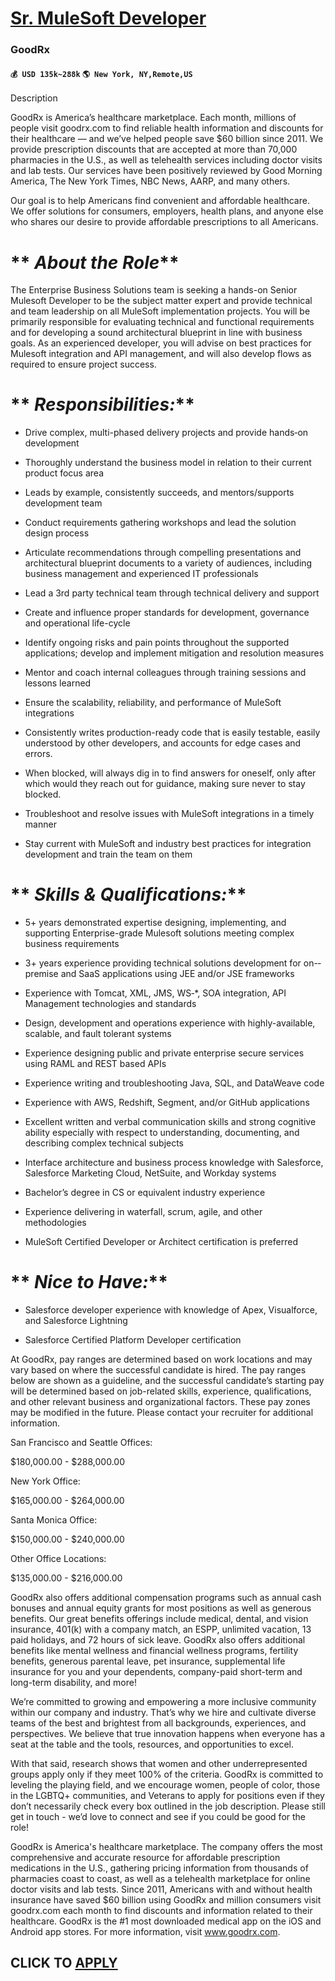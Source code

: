 # [Sr. MuleSoft Developer](https://www.remotewlb.com/apply/sr-mulesoft-developer)  
### GoodRx  
#### `💰 USD 135k~288k` `🌎 New York, NY,Remote,US`  

Description

GoodRx is America’s healthcare marketplace. Each month, millions of people visit goodrx.com to find reliable health information and discounts for their healthcare — and we’ve helped people save $60 billion since 2011. We provide prescription discounts that are accepted at more than 70,000 pharmacies in the U.S., as well as telehealth services including doctor visits and lab tests. Our services have been positively reviewed by Good Morning America, The New York Times, NBC News, AARP, and many others.

Our goal is to help Americans find convenient and affordable healthcare. We offer solutions for consumers, employers, health plans, and anyone else who shares our desire to provide affordable prescriptions to all Americans.

#  ** _About the Role_**

The Enterprise Business Solutions team is seeking a hands-on Senior Mulesoft Developer to be the subject matter expert and provide technical and team leadership on all MuleSoft implementation projects. You will be primarily responsible for evaluating technical and functional requirements and for developing a sound architectural blueprint in line with business goals. As an experienced developer, you will advise on best practices for Mulesoft integration and API management, and will also develop flows as required to ensure project success.

#  ** _Responsibilities:_**

  * Drive complex, multi-­phased delivery projects and provide hands­‐on development

  * Thoroughly understand the business model in relation to their current product focus area

  * Leads by example, consistently succeeds, and mentors/supports development team

  * Conduct requirements gathering workshops and lead the solution design process

  * Articulate recommendations through compelling presentations and architectural blueprint documents to a variety of audiences, including business management and experienced IT professionals

  * Lead a 3rd party technical team through technical delivery and support

  * Create and influence proper standards for development, governance and operational life-cycle

  * Identify ongoing risks and pain points throughout the supported applications; develop and implement mitigation and resolution measures

  * Mentor and coach internal colleagues through training sessions and lessons learned

  * Ensure the scalability, reliability, and performance of MuleSoft integrations

  * Consistently writes production-ready code that is easily testable, easily understood by other developers, and accounts for edge cases and errors.

  * When blocked, will always dig in to find answers for oneself, only after which would they reach out for guidance, making sure never to stay blocked.

  * Troubleshoot and resolve issues with MuleSoft integrations in a timely manner

  * Stay current with MuleSoft and industry best practices for integration development and train the team on them

#  ** _Skills & Qualifications:_**

  * 5+ years demonstrated expertise designing, implementing, and supporting Enterprise-­grade Mulesoft solutions meeting complex business requirements

  * 3+ years experience providing technical solutions development for on-­premise and SaaS applications using JEE and/or JSE frameworks

  * Experience with Tomcat, XML, JMS, WS‐*, SOA integration, API Management technologies and standards

  * Design, development and operations experience with highly-­available, scalable, and fault tolerant systems

  * Experience designing public and private enterprise secure services using RAML and REST based APIs

  * Experience writing and troubleshooting Java, SQL, and DataWeave code

  * Experience with AWS, Redshift, Segment, and/or GitHub applications

  * Excellent written and verbal communication skills and strong cognitive ability especially with respect to understanding, documenting, and describing complex technical subjects

  * Interface architecture and business process knowledge with Salesforce, Salesforce Marketing Cloud, NetSuite, and Workday systems

  * Bachelor’s degree in CS or equivalent industry experience

  * Experience delivering in waterfall, scrum, agile, and other methodologies

  * MuleSoft Certified Developer or Architect certification is preferred

#  ** _Nice to Have:_**

  * Salesforce developer experience with knowledge of Apex, Visualforce, and Salesforce Lightning

  * Salesforce Certified Platform Developer certification

At GoodRx, pay ranges are determined based on work locations and may vary based on where the successful candidate is hired. The pay ranges below are shown as a guideline, and the successful candidate’s starting pay will be determined based on job-related skills, experience, qualifications, and other relevant business and organizational factors. These pay zones may be modified in the future. Please contact your recruiter for additional information.

San Francisco and Seattle Offices:

$180,000.00 - $288,000.00

New York Office:

$165,000.00 - $264,000.00

Santa Monica Office:

$150,000.00 - $240,000.00

Other Office Locations:

$135,000.00 - $216,000.00

GoodRx also offers additional compensation programs such as annual cash bonuses and annual equity grants for most positions as well as generous benefits. Our great benefits offerings include medical, dental, and vision insurance, 401(k) with a company match, an ESPP, unlimited vacation, 13 paid holidays, and 72 hours of sick leave. GoodRx also offers additional benefits like mental wellness and financial wellness programs, fertility benefits, generous parental leave, pet insurance, supplemental life insurance for you and your dependents, company-paid short-term and long-term disability, and more!

We’re committed to growing and empowering a more inclusive community within our company and industry. That’s why we hire and cultivate diverse teams of the best and brightest from all backgrounds, experiences, and perspectives. We believe that true innovation happens when everyone has a seat at the table and the tools, resources, and opportunities to excel.

With that said, research shows that women and other underrepresented groups apply only if they meet 100% of the criteria. GoodRx is committed to leveling the playing field, and we encourage women, people of color, those in the LGBTQ+ communities, and Veterans to apply for positions even if they don’t necessarily check every box outlined in the job description. Please still get in touch - we’d love to connect and see if you could be good for the role!

GoodRx is America's healthcare marketplace. The company offers the most comprehensive and accurate resource for affordable prescription medications in the U.S., gathering pricing information from thousands of pharmacies coast to coast, as well as a telehealth marketplace for online doctor visits and lab tests. Since 2011, Americans with and without health insurance have saved $60 billion using GoodRx and million consumers visit goodrx.com each month to find discounts and information related to their healthcare. GoodRx is the #1 most downloaded medical app on the iOS and Android app stores. For more information, visit www.goodrx.com.

  
## CLICK TO [APPLY](https://www.remotewlb.com/apply/sr-mulesoft-developer)

